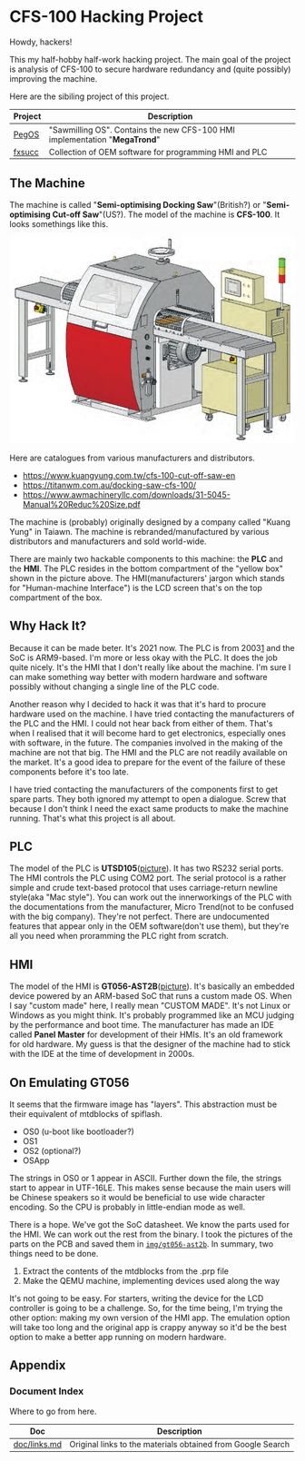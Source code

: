 # CFS-100 Hacking Project
Howdy, hackers!

This my half-hobby half-work hacking project. The main goal of the project is
analysis of CFS-100 to secure hardware redundancy and (quite possibly) improving
the machine.

Here are the sibiling project of this project.

| Project | Description |
| - | - |
| [PegOS](https://github.com/ashegoulding/PegOS) | "Sawmilling OS". Contains the new CFS-100 HMI implementation "**MegaTrond**" |
| [fxsucc](https://github.com/ashegoulding/fxsucc) | Collection of OEM software for programming HMI and PLC |

## The Machine
The machine is called "**Semi-optimising Docking Saw**"(British?) or
"**Semi-optimising Cut-off Saw**"(US?). The model of the machine is **CFS-100**.
It looks somethings like this.

![3D model of the machine](doc/img/cfs-100/imgawm-cutoff.jpg)

Here are catalogues from various manufacturers and distributors.

* https://www.kuangyung.com.tw/cfs-100-cut-off-saw-en
* https://titanwm.com.au/docking-saw-cfs-100/
* https://www.awmachineryllc.com/downloads/31-5045-Manual%20Reduc%20Size.pdf

The machine is (probably) originally designed by a company called "Kuang Yung"
in Taiawn. The machine is rebranded/manufactured by various distributors and
manufacturers and sold world-wide.

There are mainly two hackable components to this machine: the **PLC** and the
**HMI**. The PLC resides in the bottom compartment of the "yellow box" shown in
the picture above. The HMI(manufacturers' jargon which stands for "Human-machine
Interface") is the LCD screen that's on the top compartment of the box.

## Why Hack It?
Because it can be made beter. It's 2021 now. The PLC is from 2003[1] and the SoC
is ARM9-based. I'm more or less okay with the PLC. It does the job quite nicely.
It's the HMI that I don't really like about the machine. I'm sure I can make
something way better with modern hardware and software possibly without changing
a single line of the PLC code.

Another reason why I decided to hack it was that it's hard to procure hardware
used on the machine. I have tried contacting the manufacturers of the PLC and
the HMI. I could not hear back from either of them. That's when I realised that
it will become hard to get electronics, especially ones with software, in the
future. The companies involved in the making of the machine are not that big.
The HMI and the PLC are not readily available on the market. It's a good idea to
prepare for the event of the failure of these components before it's too late.

I have tried contacting the manufacturers of the components first to get spare
parts. They both ignored my attempt to open a dialogue. Screw that because I
don't think I need the exact same products to make the machine running. That's
what this project is all about.

## PLC
The model of the PLC is **UTSD105**([picture](doc/img/utsd-105/plc.jpg)). It has two
RS232 serial ports. The HMI controls the PLC using COM2 port. The serial
protocol is a rather simple and crude text-based protocol that uses
carriage-return newline style(aka "Mac style"). You can work out the
innerworkings of the PLC with the documentations from the manufacturer, Micro
Trend(not to be confused with the big company). They're not perfect. There are
undocumented features that appear only in the OEM software(don't use them), but
they're all you need when proramming the PLC right from scratch.

## HMI
The model of the HMI is **GT056-AST2B**([picture](doc/img/gt056-ast2b/hmi.jpg)).
It's basically an embedded device powered by an ARM-based SoC that runs a custom
made OS. When I say "custom made" here, I really mean "CUSTOM MADE". It's not
Linux or Windows as you might think. It's probably programmed like an MCU
judging by the performance and boot time. The manufacturer has made an IDE
called **Panel Master** for development of their HMIs. It's an old framework for
old hardware. My guess is that the designer of the machine had to stick with the
IDE at the time of development in 2000s.

## On Emulating GT056
It seems that the firmware image has "layers". This abstraction must be their
equivalent of mtdblocks of spiflash.

* OS0 (u-boot like bootloader?)
* OS1
* OS2 (optional?)
* OSApp

The strings in OS0 or 1 appear in ASCII. Further down the file, the strings
start to appear in UTF-16LE. This makes sense because the main users will be
Chinese speakers so it would be beneficial to use wide character encoding. So
the CPU is probably in little-endian mode as well.

There is a hope. We've got the SoC datasheet. We know the parts used for the
HMI. We can work out the rest from the binary. I took the pictures of the parts
on the PCB and saved them in [`img/gt056-ast2b`](img/gt056-ast2b). In summary,
two things need to be done.

1. Extract the contents of the mtdblocks from the .prp file
1. Make the QEMU machine, implementing devices used along the way

It's not going to be easy. For starters, writing the device for the LCD
controller is going to be a challenge. So, for the time being, I'm trying the
other option: making my own version of the HMI app. The emulation option will
take too long and the original app is crappy anyway so it'd be the best option
to make a better app running on modern hardware.

## Appendix
### Document Index
Where to go from here.

| Doc | Description |
| - | - |
| [doc/links.md](doc/links.md) | Original links to the materials obtained from Google Search |

[1]: http://www.utrend.com.tw/e-all-about.htm
